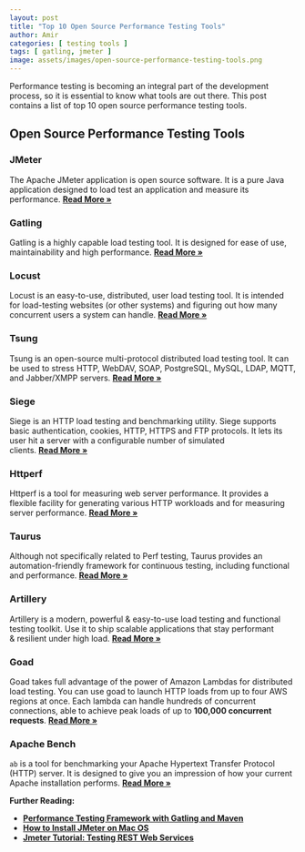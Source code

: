 ```yaml
---
layout: post
title: "Top 10 Open Source Performance Testing Tools"
author: Amir
categories: [ testing tools ]
tags: [ gatling, jmeter ]
image: assets/images/open-source-performance-testing-tools.png
---
```


Performance testing is becoming an integral part of the development process, so it is essential to know what tools are out there. This post contains a list of top 10 open source performance testing tools.

## Open Source Performance Testing Tools

### JMeter

The Apache JMeter application is open source software. It is a pure Java application designed to load test an application and measure its performance. [**Read More »**](https://jmeter.apache.org/)

### Gatling

Gatling is a highly capable load testing tool. It is designed for ease of use, maintainability and high performance. [**Read More »**](https://gatling.io/)

### Locust

Locust is an easy-to-use, distributed, user load testing tool. It is intended for load-testing websites (or other systems) and figuring out how many concurrent users a system can handle. [**Read More »**](https://locust.io/)

### Tsung

Tsung is an open-source multi-protocol distributed load testing tool. It can be used to stress HTTP, WebDAV, SOAP, PostgreSQL, MySQL, LDAP, MQTT, and Jabber/XMPP servers. [**Read More »**](http://tsung.erlang-projects.org/)

### Siege

Siege is an HTTP load testing and benchmarking utility. Siege supports basic authentication, cookies, HTTP, HTTPS and FTP protocols. It lets its user hit a server with a configurable number of simulated clients. [**Read More »**](https://www.joedog.org/siege-home/)

### Httperf

Httperf is a tool for measuring web server performance. It provides a flexible facility for generating various HTTP workloads and for measuring server performance. [**Read More »**](https://github.com/httperf/httperf)

### Taurus

Although not specifically related to Perf testing, Taurus provides an automation-friendly framework for continuous testing, including functional and performance. [**Read More »**](https://gettaurus.org/)

### Artillery

Artillery is a modern, powerful & easy-to-use load testing and functional testing toolkit. Use it to ship scalable applications that stay performant & resilient under high load. [**Read More »**](https://artillery.io/docs/)

### Goad

Goad takes full advantage of the power of Amazon Lambdas for distributed load testing. You can use goad to launch HTTP loads from up to four AWS regions at once. Each lambda can handle hundreds of concurrent connections, able to achieve peak loads of up to **100,000 concurrent requests**. [**Read More »**](https://goad.io/)

### Apache Bench

`ab` is a tool for benchmarking your Apache Hypertext Transfer Protocol (HTTP) server. It is designed to give you an impression of how your current Apache installation performs. [**Read More »**](https://httpd.apache.org/docs/2.4/programs/ab.html)

**Further Reading:**

*   **[Performance Testing Framework with Gatling and Maven](https://www.testingexcellence.com/gatling-maven-performance-test-framework/)**
*   **[How to Install JMeter on Mac OS](https://www.testingexcellence.com/install-jmeter-extra-plugins-mac-os-using-homebrew/)**
*   **[Jmeter Tutorial: Testing REST Web Services](https://www.testingexcellence.com/jmeter-tutorial-testing-rest-web-services/)**